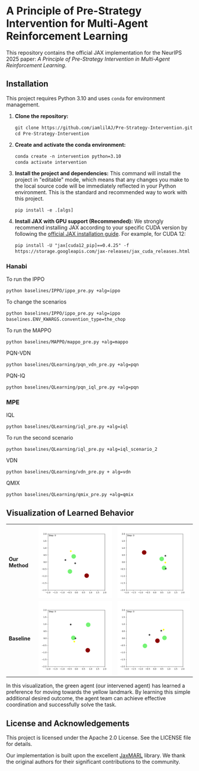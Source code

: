 # A Principle of Pre-Strategy Intervention for Multi-Agent Reinforcement Learning

This repository contains the official JAX implementation for the NeurIPS 2025 paper: *A Principle of Pre-Strategy Intervention in Multi-Agent Reinforcement Learning*.


## Installation

This project requires Python 3.10 and uses `conda` for environment management.

1.  **Clone the repository:**
    ```shell
    git clone https://github.com/iamlilAJ/Pre-Strategy-Intervention.git
    cd Pre-Strategy-Intervention
    ```

2.  **Create and activate the conda environment:**
    ```shell
    conda create -n intervention python=3.10
    conda activate intervention
    ```

3.  **Install the project and dependencies:**
    This command will install the project in "editable" mode, which means that any changes you make to the local source code will be immediately reflected in your Python environment. This is the standard and recommended way to work with this project.
    ```shell
    pip install -e .[algs]
    ```

4.  **Install JAX with GPU support (Recommended):**
    We strongly recommend installing JAX according to your specific CUDA version by following the [official JAX installation guide](https://github.com/google/jax#installation). For example, for CUDA 12:
    ```shell
    pip install -U "jax[cuda12_pip]==0.4.25" -f https://storage.googleapis.com/jax-releases/jax_cuda_releases.html
    ```



### Hanabi

To run the IPPO
```shell
python baselines/IPPO/ippo_pre.py +alg=ippo
```

To change the scenarios
```shell
python baselines/IPPO/ippo_pre.py +alg=ippo baselines.ENV_KWARGS.convention_type=the_chop
```

To run the MAPPO
```shell
python baselines/MAPPO/mappo_pre.py +alg=mappo
```

PQN-VDN
```shell
python baselines/QLearning/pqn_vdn_pre.py +alg=pqn
```

PQN-IQ
```shell
python baselines/QLearning/pqn_iql_pre.py +alg=pqn
```

### MPE

IQL
```shell
python baselines/QLearning/iql_pre.py +alg=iql
```
To run the second scenario
```shell
python baselines/QLearning/iql_pre.py +alg=iql_scenario_2
```
VDN
```shell
python baselines/QLearning/vdn_pre.py + alg=vdn
```
QMIX
```shell
python baselines/QLearning/qmix_pre.py +alg=qmix
```

## Visualization of Learned Behavior


                                                                                                                           
|                |                                                       |                                                       |
| :------------- | :---------------------------------------------------: | :---------------------------------------------------: |
| **Our Method** | ![MPE Visualization 1](assets/MPE_visualization_1.gif) | ![MPE Visualization 2](assets/MPE_visualization_2.gif) |
| **Baseline** | ![Baseline 1](assets/MPE_visualization_baseline_1.gif) | ![Baseline 2](assets/MPE_visualization_baseline_2.gif) |

In this visualization, the green agent (our intervened agent) has learned a preference for moving towards the yellow landmark. By learning this simple additional desired outcome, the agent team can achieve effective coordination and successfully solve the task.

## License and Acknowledgements
This project is licensed under the Apache 2.0 License. See the LICENSE file for details.

Our implementation is built upon the excellent [JaxMARL](https://github.com/FLAIROx/JaxMARL) library. We thank the original authors for their significant contributions to the community.